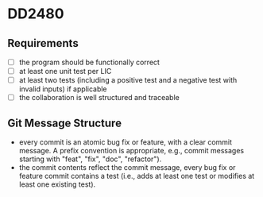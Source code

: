 # DD2480

## Requirements
- [ ] the program should be functionally correct
- [ ] at least one unit test per LIC
- [ ] at least two tests (including a positive test and a negative test with invalid inputs) if applicable
- [ ] the collaboration is well structured and traceable

## Git Message Structure

- every commit is an atomic bug fix or feature, with a clear commit message. A prefix convention is appropriate, e.g., commit messages starting with "feat", "fix", "doc", "refactor").
- the commit contents reflect the commit message, every bug fix or feature commit contains a test (i.e., adds at least one test or modifies at least one existing test).

